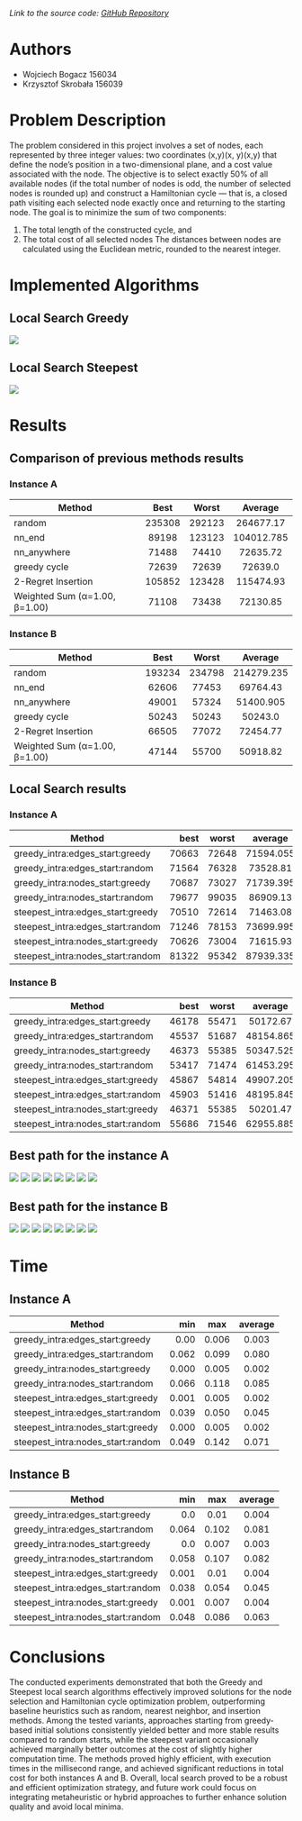 _Link to the source code: [GitHub Repository](https://github.com/wojbog/evolutionary_computation)_

# Authors
- Wojciech Bogacz 156034
- Krzysztof Skrobała 156039


# Problem Description
The problem considered in this project involves a set of nodes, each represented by three
integer values: two coordinates (x,y)(x, y)(x,y) that define the node’s position in a
two-dimensional plane, and a cost value associated with the node. The objective is to select
exactly 50% of all available nodes (if the total number of nodes is odd, the number of
selected nodes is rounded up) and construct a Hamiltonian cycle — that is, a closed path
visiting each selected node exactly once and returning to the starting node.
The goal is to minimize the sum of two components:
1. The total length of the constructed cycle, and
2. The total cost of all selected nodes
The distances between nodes are calculated using the Euclidean metric, rounded to the
nearest integer.

# Implemented Algorithms
## Local Search Greedy
![](LocalSearchGreedy.png)

## Local Search Steepest
![](LocalSearchSteepest.png)

# Results

## Comparison of previous methods results

### Instance A
| Method                        | Best | Worst | Average |
|-------------------------------|:----:|:-----:|:-------:|
| random                        | 235308     | 292123      |  264677.17    |
| nn_end                        | 89198     |  123123     |   104012.785      |
| nn_anywhere                   | 71488     | 74410      |  72635.72    |
| greedy cycle                  | 72639     |  72639     |   72639.0      |
| 2-Regret Insertion            | 105852     | 123428      |  115474.93    |
| Weighted Sum (α=1.00, β=1.00) | 71108     |  73438     |   72130.85      |



### Instance B
| Method                        | Best | Worst | Average |
|-------------------------------|:----:|:-----:|:-------:|
| random                        | 193234     | 234798      |  214279.235    |
| nn_end                        | 62606     |  77453     |   69764.43      |
| nn_anywhere                   | 49001     | 57324      |  51400.905    |
| greedy cycle                  | 50243     |  50243     |   50243.0      |
| 2-Regret Insertion            | 66505    | 77072      |  72454.77       |
| Weighted Sum (α=1.00, β=1.00) | 47144     |  55700     |   50918.82      |

## Local Search results

### Instance A

| Method  | best | worst | average|
|----------|----:|:-------:|:---------:|
|greedy_intra:edges_start:greedy    |70663|72648|71594.055  |46178 | 55471 | 50172.67 |
|greedy_intra:edges_start:random    |71564|76328|73528.81   |45537 | 51687 | 48154.865|
|greedy_intra:nodes_start:greedy    |70687|73027|71739.395  |46373 | 55385 | 50347.525|
|greedy_intra:nodes_start:random    |79677|99035|86909.13   |53417 | 71474 | 61453.295|
|steepest_intra:edges_start:greedy  |70510|72614|71463.08   |45867 | 54814 | 49907.205|
|steepest_intra:edges_start:random  |71246|78153|73699.995  |45903 | 51416 | 48195.845|
|steepest_intra:nodes_start:greedy  |70626|73004|71615.93   |46371 | 55385 | 50201.47 |
|steepest_intra:nodes_start:random  |81322|95342|87939.335  |55686 | 71546 | 62955.885|

### Instance B

| Method  | best | worst | average|
|----------|----:|:-------:|:---------:|
|greedy_intra:edges_start:greedy    |46178 | 55471 | 50172.67 |
|greedy_intra:edges_start:random    |45537 | 51687 | 48154.865|
|greedy_intra:nodes_start:greedy    |46373 | 55385 | 50347.525|
|greedy_intra:nodes_start:random    |53417 | 71474 | 61453.295|
|steepest_intra:edges_start:greedy  |45867 | 54814 | 49907.205|
|steepest_intra:edges_start:random  |45903 | 51416 | 48195.845|
|steepest_intra:nodes_start:greedy  |46371 | 55385 | 50201.47 |
|steepest_intra:nodes_start:random  |55686 | 71546 | 62955.885|


## Best path for the instance A
![](./picture_a/best_path_greedy_intra_edges_start_greedy.png)
![](./picture_a/best_path_greedy_intra_edges_start_random.png)
![](./picture_a/best_path_greedy_intra_nodes_start_greedy.png)
![](./picture_a/best_path_greedy_intra_nodes_start_random.png)
![](./picture_a/best_path_steepest_intra_edges_start_greedy.png)
![](./picture_a/best_path_steepest_intra_edges_start_random.png)
![](./picture_a/best_path_steepest_intra_nodes_start_greedy.png)
![](./picture_a/best_path_steepest_intra_nodes_start_random.png)


## Best path for the instance B
![](./picture_b/best_path_greedy_intra_edges_start_greedy.png)
![](./picture_b/best_path_greedy_intra_edges_start_random.png)
![](./picture_b/best_path_greedy_intra_nodes_start_greedy.png)
![](./picture_b/best_path_greedy_intra_nodes_start_random.png)
![](./picture_b/best_path_steepest_intra_edges_start_greedy.png)
![](./picture_b/best_path_steepest_intra_edges_start_random.png)
![](./picture_b/best_path_steepest_intra_nodes_start_greedy.png)
![](./picture_b/best_path_steepest_intra_nodes_start_random.png)



# Time

## Instance A

| Method  | min | max | average|
|----------|----:|:-------:|:---------:|
|greedy_intra:edges_start:greedy     |0.00  |0.006  |0.003 |
|greedy_intra:edges_start:random     |0.062 |0.099  |0.080 |
|greedy_intra:nodes_start:greedy     |0.000 |0.005  |0.002 |
|greedy_intra:nodes_start:random     |0.066 |0.118  |0.085 |
|steepest_intra:edges_start:greedy   |0.001 |0.005  |0.002 |
|steepest_intra:edges_start:random   |0.039 |0.050  |0.045 |
|steepest_intra:nodes_start:greedy   |0.000 |0.005  |0.002 |
|steepest_intra:nodes_start:random   |0.049 |0.142  |0.071 |

## Instance B

| Method  | min | max | average|
|----------|----:|:-------:|:---------:|
|greedy_intra:edges_start:greedy     |0.0    |0.01    |0.004|
|greedy_intra:edges_start:random     |0.064  |0.102   |0.081|
|greedy_intra:nodes_start:greedy     |0.0    |0.007   |0.003|
|greedy_intra:nodes_start:random     |0.058  |0.107   |0.082|
|steepest_intra:edges_start:greedy   |0.001  |0.01    |0.004|
|steepest_intra:edges_start:random   |0.038  |0.054   |0.045|
|steepest_intra:nodes_start:greedy   |0.001  |0.007   |0.004|
|steepest_intra:nodes_start:random   |0.048  |0.086   |0.063|


# Conclusions

The conducted experiments demonstrated that both the Greedy and Steepest local search algorithms effectively improved solutions for the node selection and Hamiltonian cycle optimization problem, outperforming baseline heuristics such as random, nearest neighbor, and insertion methods. Among the tested variants, approaches starting from greedy-based initial solutions consistently yielded better and more stable results compared to random starts, while the steepest variant occasionally achieved marginally better outcomes at the cost of slightly higher computation time. The methods proved highly efficient, with execution times in the millisecond range, and achieved significant reductions in total cost for both instances A and B. Overall, local search proved to be a robust and efficient optimization strategy, and future work could focus on integrating metaheuristic or hybrid approaches to further enhance solution quality and avoid local minima.